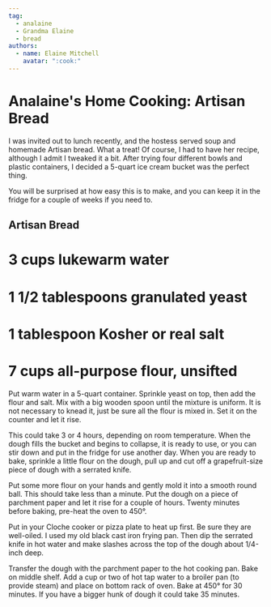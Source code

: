 ```yaml
---
tag:
  - analaine
  - Grandma Elaine
  - bread
authors:
  - name: Elaine Mitchell
    avatar: ":cook:"
---
```


# Analaine's Home Cooking: Artisan Bread
I was invited out to lunch recently, and the hostess served soup and homemade Artisan bread.
What a treat! Of course, I had to have her recipe, although I admit I tweaked it a bit.
After trying four different bowls and plastic containers, I decided a 5-quart ice cream bucket
was the perfect thing.

You will be surprised at how easy this is to make, and you can keep it in the fridge for a couple
of weeks if you need to.

## Artisan Bread
# 3 cups lukewarm water
# 1 1/2 tablespoons granulated yeast
# 1 tablespoon Kosher or real salt
# 7 cups all-purpose flour, unsifted

Put warm water in a 5-quart container. Sprinkle yeast on top, then add the flour and salt. Mix
with a big wooden spoon until the mixture is uniform. It is not necessary to knead it, just be
sure all the flour is mixed in. Set it on the counter and let it rise.

This could take 3 or 4 hours, depending on room temperature. When the dough fills the bucket
and begins to collapse, it is ready to use, or you can stir down and put in the fridge for use
another day. When you are ready to bake, sprinkle a little flour on the dough, pull up and cut off
a grapefruit-size piece of dough with a serrated knife.

Put some more flour on your hands and gently mold it into a smooth round ball. This should
take less than a minute. Put the dough on a piece of parchment paper and let it rise for a couple
of hours. Twenty minutes before baking, pre-heat the oven to 450°.

Put in your Cloche cooker or pizza plate to heat up first. Be sure they are well-oiled. I used my
old black cast iron frying pan. Then dip the serrated knife in hot water and make slashes across
the top of the dough about 1/4-inch deep.

Transfer the dough with the parchment paper to the hot cooking pan. Bake on middle shelf. Add
a cup or two of hot tap water to a broiler pan (to provide steam) and place on bottom rack of
oven. Bake at 450° for 30 minutes. If you have a bigger hunk of dough it could take 35 minutes.
